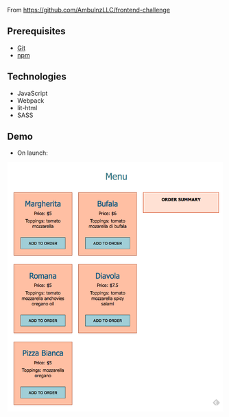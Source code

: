 From https://github.com/AmbulnzLLC/frontend-challenge

Prerequisites
-------------

* [Git](http://git-scm.com/)
* [npm](https://www.npmjs.org/)

Technologies
------------
* JavaScript
* Webpack
* lit-html
* SASS

Demo
----
* On launch:

![On launch](https://github.com/hardiksf/front-end-challenges/blob/master/pizza-order-app/demo-assets/on%20launch.png)

